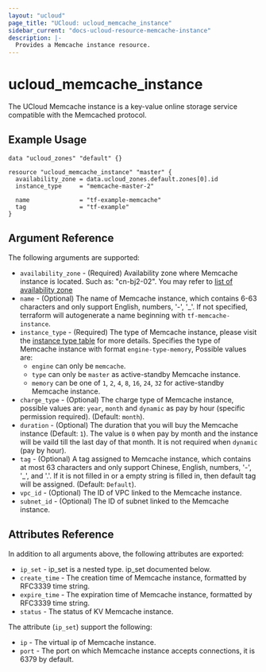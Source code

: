 ```yaml
---
layout: "ucloud"
page_title: "UCloud: ucloud_memcache_instance"
sidebar_current: "docs-ucloud-resource-memcache-instance"
description: |-
  Provides a Memcache instance resource.
---
```


# ucloud_memcache_instance

The UCloud Memcache instance is a key-value online storage service compatible with the Memcached protocol.

## Example Usage

```hcl
data "ucloud_zones" "default" {}

resource "ucloud_memcache_instance" "master" {
  availability_zone = data.ucloud_zones.default.zones[0].id
  instance_type     = "memcache-master-2"

  name              = "tf-example-memcache"
  tag               = "tf-example"
}
```

## Argument Reference

The following arguments are supported:

* `availability_zone` - (Required) Availability zone where Memcache instance is located. Such as: "cn-bj2-02". You may refer to [list of availability zone](https://docs.ucloud.cn/api/summary/regionlist)
* `name` - (Optional) The name of Memcache instance, which contains 6-63 characters and only support English, numbers, '-', '_'. If not specified, terraform will autogenerate a name beginning with `tf-memcache-instance`.
* `instance_type` - (Required) The type of Memcache instance, please visit the [instance type table](https://docs.ucloud.cn/compute/terraform/specification/umem_instance) for more details.
Specifies the type of Memcache instance with format `engine-type-memory`, Possible values are:
    - `engine` can only be `memcache`.
    - `type` can only be `master` as active-standby Memcache instance.
    - `memory` can be one of `1`, `2`, `4`, `8`, `16`, `24`, `32` for active-standby Memcache instance.
* `charge_type` - (Optional) The charge type of Memcache instance, possible values are: `year`, `month` and `dynamic` as pay by hour (specific permission required). (Default: `month`).
* `duration` - (Optional) The duration that you will buy the Memcache instance (Default: `1`). The value is `0` when pay by month and the instance will be vaild till the last day of that month. It is not required when `dynamic` (pay by hour).
* `tag` - (Optional) A tag assigned to Memcache instance, which contains at most 63 characters and only support Chinese, English, numbers, '-', '_', and '.'. If it is not filled in or a empty string is filled in, then default tag will be assigned. (Default: `Default`).
* `vpc_id` - (Optional) The ID of VPC linked to the Memcache instance.
* `subnet_id` - (Optional) The ID of subnet linked to the Memcache instance.

## Attributes Reference

In addition to all arguments above, the following attributes are exported:

* `ip_set` - ip_set is a nested type. ip_set documented below.
* `create_time` - The creation time of Memcache instance, formatted by RFC3339 time string.
* `expire_time` - The expiration time of Memcache instance, formatted by RFC3339 time string.
* `status` - The status of KV Memcache instance.

The attribute (`ip_set`) support the following:

* `ip` - The virtual ip of Memcache instance.
* `port` - The port on which Memcache instance accepts connections, it is 6379 by default.
